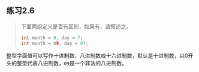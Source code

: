 ## 练习2.6

> 下面两组定义是否有区别，如果有，请叙述之。
>
> ```cpp
> int month = 9, day = 7;
> int month = 09, day = 07;
> ```

整型字面值可以写作十进制数、八进制数或十六进制数，默认是十进制数，以0开头的整型代表八进制数，`09`是一个非法的八进制数。
